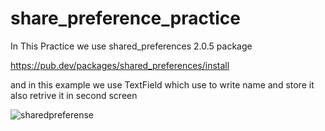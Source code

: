 # share_preference_practice

In This Practice we use shared_preferences 2.0.5 package 

https://pub.dev/packages/shared_preferences/install

and in this example we use TextField which use to write name and store it also retrive it in second screen

![sharedpreferense](https://user-images.githubusercontent.com/66919295/113039593-7603ca00-91b5-11eb-8e42-d5a595d6183a.png)


